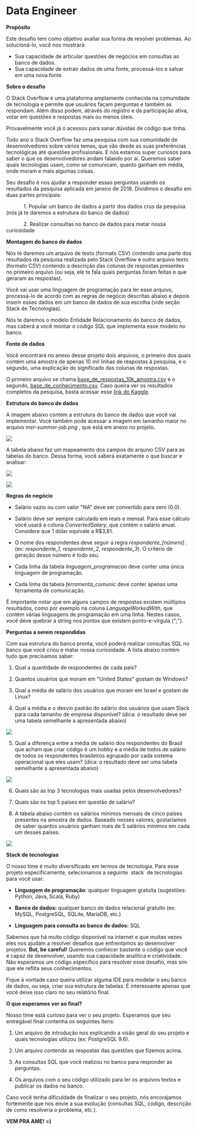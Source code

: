 # Data Engineer

**Propósito**

Este desafio tem como objetivo avaliar sua forma de resolver problemas. Ao solucioná-lo, você nos mostrará:

-   Sua capacidade de articular questões de negócios em consultas ao banco de dados.
-   Sua capacidade de extrair dados de uma fonte, processá-los e salvar em uma nova fonte.

**Sobre o desafio**

O Stack Overflow é uma plataforma amplamente conhecida na comunidade de tecnologia e permite que usuários façam perguntas e também as respondam. Além disso podem, através do registro e da participação ativa, votar em questões e respostas mais ou menos úteis.

Provavelmente você já o acessou para sanar dúvidas de código que tinha.

Todo ano o Stack Overflow faz uma pesquisa com sua comunidade de desenvolvedores sobre vários temas, que vão desde as suas preferências tecnológicas até questões profissionais. E nós estamos super curiosos para saber o que os desenvolvedores andam falando por aí. Queremos saber quais tecnologias usam, como se comunicam, quanto ganham em média, onde moram e mais algumas coisas.

Seu desafio é nos ajudar a responder essas perguntas usando os resultados da pesquisa aplicada em janeiro de 2018. Dividimos o desafio em duas partes principais:

            1. Popular um banco de dados a partir dos dados crus da pesquisa (nós já te daremos a estrutura do banco de dados)

            2. Realizar consultas no banco de dados para matar nossa curiosidade

**Montagem do banco de dados**

Nós te daremos um arquivo de texto (formato CSV) contendo uma parte dos resultados da pesquisa realizada pelo Stack Overflow e outro arquivo texto (formato CSV) contendo a descrição das colunas de respostas presentes no primeiro arquivo (ou seja, ele te fala quais perguntas foram feitas e que geraram as respostas).

Você vai usar uma linguagem de programação para ler esse arquivo, processá-lo de acordo com as regras de negócio descritas abaixo e depois inserir esses dados em um banco de dados de sua escolha (vide seção Stack de Tecnologias).

Nós te daremos o modelo Entidade Relacionamento do banco de dados, mas caberá a você montar o código SQL que implementa esse modelo no banco.

**Fonte de dados**

Você encontrará no anexo desse projeto dois arquivos, o primeiro dos quais contém uma amostra de apenas 10 mil linhas de respostas à pesquisa, e o segundo, uma explicação do significado das colunas de respostas.

O primeiro arquivo se chama [base_de_respostas_10k_amostra.csv](base_de_respostas_10k_amostra.csv) e o segundo, [base_de_conhecimento.csv](base_de_conhecimento.csv). Caso queira ver os resultados completos da pesquisa, basta acessar esse [link do Kaggle](https://www.kaggle.com/stackoverflow/stack-overflow-2018-developer-survey).

**Estrutura do banco de dados**

A imagem abaixo contém a estrutura do banco de dados que você vai implementar. Você também pode acessar a imagem em tamanho maior no arquivo *mer-summer-job.png* , que está em anexo no projeto.

![](imagens/Picture1.png)

A tabela abaixo faz um mapeamento dos campos do arquivo CSV para as tabelas do banco. Dessa forma, você saberá exatamente o que buscar e analisar:

![](imagens/Picture2.png)

![](imagens/Picture3.png)

**Regras de negócio**

- Salário vazio ou com valor "NA" deve ser convertido para zero (0.0).

- Salário deve ser sempre calculado em reais e mensal. Para esse cálculo você usará a coluna *ConvertedSalary*, que contém o salário anual. Considere que 1 dólar equivale a R$3,81.

- O nome dos respondentes deve seguir a regra *respondente_[número]* . (ex: *respondente_1,* *respondente_2*, *respondente_3*). O critério de geração desse número é todo seu.

- Cada linha da tabela *linguagem_programacao* deve conter uma única linguagem de programação.

- Cada linha da tabela *ferramenta_comunic* deve conter apenas uma ferramenta de comunicação.

É importante notar que em alguns campos de respostas existem múltiplos resultados, como por exemplo na coluna *LanguageWorkedWith*, que contém várias linguagens de programação em uma linha. Nestes casos, você deve quebrar a string nos pontos que existem ponto-e-vírgula (";").

**Perguntas a serem respondidas**

Com sua estrutura do banco pronta, você poderá realizar consultas SQL no banco que você criou e matar nossa curiosidade. A lista abaixo contém tudo que precisamos saber:

1. Qual a quantidade de respondentes de cada país?

2. Quantos usuários que moram em "United States" gostam de Windows?

3. Qual a média de salário dos usuários que moram em Israel e gostam de Linux?

4. Qual a média e o desvio padrão do salário dos usuários que usam Slack para cada tamanho de empresa disponível? (dica: o resultado deve ser uma tabela semelhante a apresentada abaixo)

![](imagens/Picture4.png)

5. Qual a diferença entre a média de salário dos respondentes do Brasil que acham que criar código é um hobby e a média de todos de salário de todos os respondentes brasileiros agrupado por cada sistema operacional que eles usam? (dica: o resultado deve ser uma tabela semelhante a apresentada abaixo)

![](imagens/Picture5.png)

6. Quais são as top 3 tecnologias mais usadas pelos desenvolvedores?

7. Quais são os top 5 países em questão de salário?

8. A tabela abaixo contém os salários mínimos mensais de cinco países presentes na amostra de dados. Baseado nesses valores, gostaríamos de saber quantos usuários ganham mais de 5 salários mínimos em cada um desses países.

![](imagens/Picture6.png)

**Stack de tecnologias**

O nosso time é muito diversificado em termos de tecnologia. Para esse projeto especificamente, selecionamos a seguinte ​ stack ​ de tecnologias para você usar:

- **Linguagem de programação**: qualquer linguagem gratuita (sugestões: Python, Java, Scala, Ruby)

- **Banco de dados:** qualquer banco de dados relacional gratuito (ex: MySQL, PostgreSQL, SQLite, MariaDB, etc.)

- **Linguagem para consulta ao banco de dados:** SQL

Sabemos que há muito código disponível na internet e que muitas vezes eles nos ajudam a resolver desafios que enfrentamos ao desenvolver projetos. **But, be careful!** Queremos conhecer bastante o código que você é capaz de desenvolver, usando sua capacidade analítica e criatividade. Não esperamos um código específico para resolver esse desafio, mas sim que ele reflita seus conhecimentos.

Fique à vontade caso queira utilizar alguma IDE para modelar o seu banco de dados, ou seja, criar sua estrutura de tabelas. É interessante apenas que você deixe isso claro no seu relatório final.

**O que esperamos ver ao final?**

Nosso time está curioso para ver o seu projeto. Esperamos que seu entregável final contenha os seguintes ítens:

1. Um arquivo de introdução nos explicando a visão geral do seu projeto e quais tecnologias utilizou (ex: PostgreSQL 9.6).

2. Um arquivo contendo as respostas das questões que fizemos acima.

3. As consultas SQL que você realizou no banco para responder as perguntas.

4. Os arquivos com o seu código utilizado para ler os arquivos textos e publicar os dados no banco.

Caso você tenha dificuldade de finalizar o seu projeto, nós encorajamos fortemente que nos envie a sua evolução (consultas SQL, código, descrição de como resolveria o problema, etc.).

**VEM PRA AME! =)**
